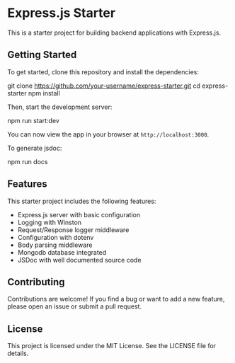 # Express.js Starter

This is a starter project for building backend applications with Express.js.

## Getting Started

To get started, clone this repository and install the dependencies:

git clone https://github.com/your-username/express-starter.git cd express-starter npm install

Then, start the development server:

npm run start:dev

You can now view the app in your browser at `http://localhost:3000`.

To generate jsdoc:

npm run docs

## Features

This starter project includes the following features:

- Express.js server with basic configuration
- Logging with Winston
- Request/Response logger middleware
- Configuration with dotenv
- Body parsing middleware
- Mongodb database integrated
- JSDoc with well documented source code

## Contributing

Contributions are welcome! If you find a bug or want to add a new feature, please open an issue or submit a pull request.

## License

This project is licensed under the MIT License. See the LICENSE file for details.
